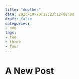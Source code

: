 ```yaml
---
title: "Another"
date: 2023-10-20T12:23:12+08:00
draft: false
categories:
- one
tags:
- two
- three
- four
---
```


# A New Post
